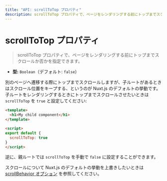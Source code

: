 ```yaml
---
title: "API: scrollToTop プロパティ"
description: scrollToTop プロパティで、ページをレンダリングする前にトップまでスクロールか否かを指定できます。
---
```


# scrollToTop プロパティ

> scrollToTop プロパティで、ページをレンダリングする前にトップまでスクロールか否かを指定できます。

- **型:** `Boolean`（デフォルト: `false`）

別のページへ遷移する際にトップまでスクロールしますが、子ルートがあるときはスクロール位置をキープする、というのが Nuxt.js のデフォルトの挙動です。子ルートをレンダリングするときにトップまでスクロールさせたいときは `scrollToTop` を `true` と設定してください:

```html
<template>
  <h1>My child component</h1>
</template>

<script>
export default {
  scrollToTop: true
}
</script>
```


逆に、親ルートでは `scrollToTop` を手動で `false` に設定することができます。

スクロールについて Nuxt.js のデフォルトの挙動を上書きしたいときは [scrollBehavior オプション](/api/configuration-router#scrollBehavior) を参照してください。
